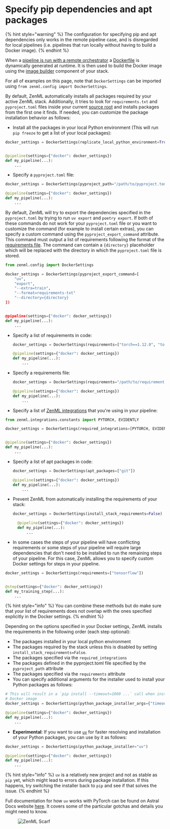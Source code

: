 # Specify pip dependencies and apt packages

{% hint style="warning" %}
The configuration for specifying pip and apt dependencies only works in the remote pipeline case, and is disregarded for local pipelines (i.e. pipelines that run locally without having to build a Docker image).
{% endhint %}

When a [pipeline is run with a remote orchestrator](../pipeline-development/configure-python-environments/README.md) a [Dockerfile](https://docs.docker.com/engine/reference/builder/) is dynamically generated at runtime. It is then used to build the Docker image using the [image builder](../pipeline-development/configure-python-environments/README.md#-configure-python-environments) component of your stack.

For all of examples on this page, note that `DockerSettings` can be imported using `from zenml.config import DockerSettings`.

By default, ZenML automatically installs all packages required by your active ZenML stack. Additionally, it tries to look for
`requirements.txt` and `pyproject.toml` files inside your current [source root](./which-files-are-built-into-the-image.md) and installs packages from the first one it finds.
If needed, you can customize the package installation behavior as follows:

* Install all the packages in your local Python environment (This will run `pip freeze` to get a list of your local packages):

```python
docker_settings = DockerSettings(replicate_local_python_environment=True)


@pipeline(settings={"docker": docker_settings})
def my_pipeline(...):
    ...
```

*   Specify a `pyproject.toml` file:

```python
docker_settings = DockerSettings(pyproject_path="/path/to/pyproject.toml")

@pipeline(settings={"docker": docker_settings})
def my_pipeline(...):
    ...
```

By default, ZenML will try to export the dependencies specified in the `pyproject.toml` by trying to run `uv export` and `poetry export`.
If both of these commands do not work for your `pyproject.toml` file or you want to customize the command (for example to install certain
extras), you can specify a custom command using the `pyproject_export_command` attribute. This command must output a list of requirements following the format of the [requirements file](https://pip.pypa.io/en/stable/reference/requirements-file-format/). The command can contain a `{directory}` placeholder which will be replaced with the directory in which the `pyproject.toml` file is stored.

```python
from zenml.config import DockerSettings

docker_settings = DockerSettings(pyproject_export_command=[
    "uv",
    "export",
    "--extra=train",
    "--format=requirements-txt"
    "--directory={directory}
])


@pipeline(settings={"docker": docker_settings})
def my_pipeline(...):
    ...
```

*   Specify a list of requirements in code:

    ```python
    docker_settings = DockerSettings(requirements=["torch==1.12.0", "torchvision"])

    @pipeline(settings={"docker": docker_settings})
    def my_pipeline(...):
        ...
    ```
*   Specify a requirements file:

    ```python
    docker_settings = DockerSettings(requirements="/path/to/requirements.txt")

    @pipeline(settings={"docker": docker_settings})
    def my_pipeline(...):
        ...
    ```
* Specify a list of [ZenML integrations](../../component-guide/README.md) that you're using in your pipeline:

```python
from zenml.integrations.constants import PYTORCH, EVIDENTLY

docker_settings = DockerSettings(required_integrations=[PYTORCH, EVIDENTLY])


@pipeline(settings={"docker": docker_settings})
def my_pipeline(...):
    ...
```

*   Specify a list of apt packages in code:

    ```python
    docker_settings = DockerSettings(apt_packages=["git"])

    @pipeline(settings={"docker": docker_settings})
    def my_pipeline(...):
        ...
    ```
*   Prevent ZenML from automatically installing the requirements of your stack:

    ```python
    docker_settings = DockerSettings(install_stack_requirements=False)

      @pipeline(settings={"docker": docker_settings})
      def my_pipeline(...):
          ...
    ```
* In some cases the steps of your pipeline will have conflicting requirements or some steps of your pipeline will require large dependencies that don't need to be installed to run the remaining steps of your pipeline. For this case, ZenML allows you to specify custom Docker settings for steps in your pipeline.

```python
docker_settings = DockerSettings(requirements=["tensorflow"])


@step(settings={"docker": docker_settings})
def my_training_step(...):
    ...
```

{% hint style="info" %}
You can combine these methods but do make sure that your list of requirements does not overlap with the ones specified explicitly in the Docker settings.
{% endhint %}

Depending on the options specified in your Docker settings, ZenML installs the requirements in the following order (each step optional):

* The packages installed in your local python environment
* The packages required by the stack unless this is disabled by setting `install_stack_requirements=False`.
* The packages specified via the `required_integrations`
* The packages defined in the pyproject.toml file specified by the `pyproject_path` attribute
* The packages specified via the `requirements` attribute
* You can specify additional arguments for the installer used to install your Python packages as follows:
```python
# This will result in a `pip install --timeout=1000 ...` call when installing packages in the
# Docker image
docker_settings = DockerSettings(python_package_installer_args={"timeout": 1000})

@pipeline(settings={"docker": docker_settings})
def my_pipeline(...):
    ...
```
* **Experimental**: If you want to use [`uv`](https://github.com/astral-sh/uv) for faster resolving and installation of your Python packages, you can use by it as follows:

```python
docker_settings = DockerSettings(python_package_installer="uv")

@pipeline(settings={"docker": docker_settings})
def my_pipeline(...):
    ...
```

{% hint style="info" %}
`uv` is a relatively new project and not as stable as `pip` yet, which might lead to errors during package installation. If this happens, try switching the installer back to `pip` and see if that solves the issue.
{% endhint %}

Full documentation for how `uv` works with PyTorch can be found on Astral Docs
website [here](https://docs.astral.sh/uv/guides/integration/pytorch/). It covers
some of the particular gotchas and details you might need to know.

<figure><img src="https://static.scarf.sh/a.png?x-pxid=f0b4f458-0a54-4fcd-aa95-d5ee424815bc" alt="ZenML Scarf"><figcaption></figcaption></figure>
